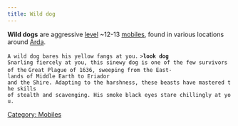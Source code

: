 ```yaml
---
title: Wild dog
---
```


**Wild dogs** are aggressive [level](level "wikilink") ~12-13
[mobiles](mobile "wikilink"), found in various locations around
[Arda](Arda "wikilink").

`A wild dog bares his yellow fangs at you.`
`>`**`look dog`**
`Snarling fiercely at you, this sinewy dog is one of the few survivors of the`
`Great Plague of 1636, sweeping from the East-lands of Middle Earth to Eriador`
`and the Shire. Adapting to the harshness, these beasts have mastered the skills`
`of stealth and scavenging. His smoke black eyes stare chillingly at you.`

[Category: Mobiles](Category:_Mobiles "wikilink")